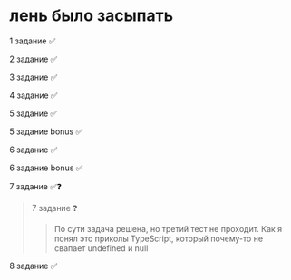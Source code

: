# лень было засыпать

1 задание ✅

2 задание ✅

3 задание ✅

4 задание ✅

5 задание ✅

5 задание bonus ✅

6 задание ✅

6 задание bonus ✅

7 задание ✅❓

> 7 задание ❓
> > По сути задача решена, но третий тест не проходит. Как я понял это приколы TypeScript, который почему-то не свапает undefined и null

8 задание ✅


